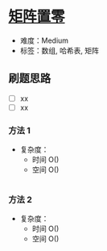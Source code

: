 # [矩阵置零](https://leetcode-cn.com/problems/set-matrix-zeroes/)

- 难度：Medium
- 标签：数组, 哈希表, 矩阵

## 刷题思路

- [ ] xx
- [ ] xx

### 方法 1

- 复杂度：
    - 时间 O()
    - 空间 O()

``` js

```

### 方法 2

- 复杂度：
    - 时间 O()
    - 空间 O()

``` js

```
